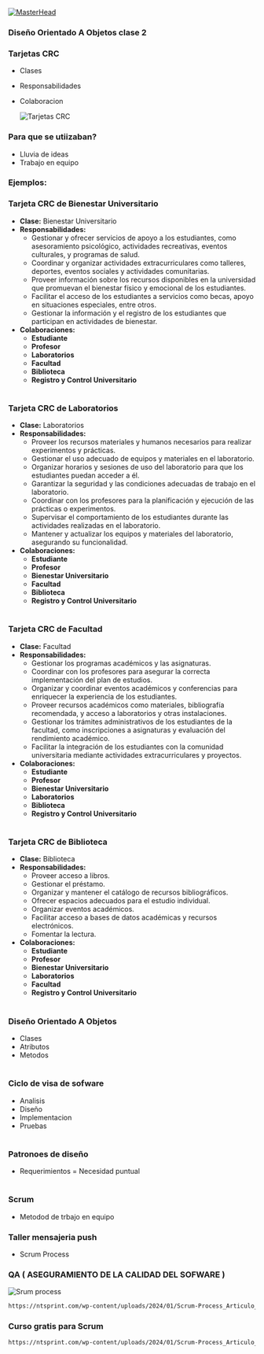 [![MasterHead](https://bestarion.com/wp-content/uploads/2021/02/DEVLOPER.jpg)](https://breynersmartinez.github.io/Portfolio-Breiner-Martinez-Mu-oz-Inglish.github.io/)
### Diseño Orientado A Objetos clase 2

### Tarjetas  CRC
- Clases
- Responsabilidades
- Colaboracion
  
  ![Tarjetas CRC ](https://th.bing.com/th/id/R.ed2044a5e072431bce3dc10ac5c9189b?rik=GxzkPVwlORUtmg&riu=http%3a%2f%2f2.bp.blogspot.com%2f-oITqfrcYx7I%2fToTf0G3l-aI%2fAAAAAAAAACo%2f4JwbeFwZDDk%2fs400%2fcrc.png&ehk=EveCtd0fdPFZXLqGjoU88X5RKwHHScFYHjxA8wnA2Xk%3d&risl=&pid=ImgRaw&r=0)

### Para que se utiizaban?
- Lluvia de ideas
- Trabajo en equipo

### Ejemplos:

### **Tarjeta CRC de Bienestar Universitario**

- **Clase:** Bienestar Universitario
- **Responsabilidades:**
  - Gestionar y ofrecer servicios de apoyo a los estudiantes, como asesoramiento psicológico, actividades recreativas, eventos culturales, y programas de salud.
  - Coordinar y organizar actividades extracurriculares como talleres, deportes, eventos sociales y actividades comunitarias.
  - Proveer información sobre los recursos disponibles en la universidad que promuevan el bienestar físico y emocional de los estudiantes.
  - Facilitar el acceso de los estudiantes a servicios como becas, apoyo en situaciones especiales, entre otros.
  - Gestionar la información y el registro de los estudiantes que participan en actividades de bienestar.
- **Colaboraciones:**
  - **Estudiante** 
  - **Profesor**
  - **Laboratorios** 
  - **Facultad** 
  - **Biblioteca** 
  - **Registro y Control Universitario** 

#

### **Tarjeta CRC de Laboratorios**

- **Clase:** Laboratorios
- **Responsabilidades:**
  - Proveer los recursos materiales y humanos necesarios para realizar experimentos y prácticas.
  - Gestionar el uso adecuado de equipos y materiales en el laboratorio.
  - Organizar horarios y sesiones de uso del laboratorio para que los estudiantes puedan acceder a él.
  - Garantizar la seguridad y las condiciones adecuadas de trabajo en el laboratorio.
  - Coordinar con los profesores para la planificación y ejecución de las prácticas o experimentos.
  - Supervisar el comportamiento de los estudiantes durante las actividades realizadas en el laboratorio.
  - Mantener y actualizar los equipos y materiales del laboratorio, asegurando su funcionalidad.
- **Colaboraciones:**
  - **Estudiante** 
  - **Profesor** 
  - **Bienestar Universitario** 
  - **Facultad** 
  - **Biblioteca** 
  - **Registro y Control Universitario** 



#


### **Tarjeta CRC de Facultad**

- **Clase:** Facultad
- **Responsabilidades:**
  - Gestionar los programas académicos y las asignaturas.
  - Coordinar con los profesores para asegurar la correcta implementación del plan de estudios.
  - Organizar y coordinar eventos académicos y conferencias para enriquecer la experiencia de los estudiantes.
  - Proveer recursos académicos como materiales, bibliografía recomendada, y acceso a laboratorios y otras instalaciones.
  - Gestionar los trámites administrativos de los estudiantes de la facultad, como inscripciones a asignaturas y evaluación del rendimiento académico.
  - Facilitar la integración de los estudiantes con la comunidad universitaria mediante actividades extracurriculares y proyectos.
- **Colaboraciones:**
  - **Estudiante** 
  - **Profesor** 
  - **Bienestar Universitario** 
  - **Laboratorios** 
  - **Biblioteca** 
  - **Registro y Control Universitario** 

#


### **Tarjeta CRC de Biblioteca**

- **Clase:** Biblioteca
- **Responsabilidades:**
  - Proveer acceso a libros.
  - Gestionar el préstamo. 
  - Organizar y mantener el catálogo de recursos bibliográficos.
  - Ofrecer espacios adecuados para el estudio individual.
  - Organizar eventos académicos.
  - Facilitar acceso a bases de datos académicas y recursos electrónicos.
  - Fomentar la lectura.
- **Colaboraciones:**
  - **Estudiante** 
  - **Profesor** 
  - **Bienestar Universitario**
  - **Laboratorios** 
  - **Facultad** 
  - **Registro y Control Universitario**




#


 ### Diseño Orientado A Objetos
- Clases
- Atributos
- Metodos
  
#
### Ciclo de visa de sofware 
- Analisis
- Diseño
- Implementacion
- Pruebas
#
### Patronoes de diseño

- Requerimientos = Necesidad puntual

#
### Scrum  
- Metodod de trbajo en equipo
### Taller mensajeria push
- Scrum Process
### QA ( ASEGURAMIENTO DE LA CALIDAD DEL SOFWARE  )
  
![Srum process](https://ntsprint.com/wp-content/uploads/2024/01/Scrum-Process_Articulo_Semana-32_2022_1-2048x1024-1.jpg)
<!-- Codigo -->
 ```sh
https://ntsprint.com/wp-content/uploads/2024/01/Scrum-Process_Articulo_Semana-32_2022_1-2048x1024-1.jpg
 ```
### Curso gratis para Scrum 

<!-- Codigo -->
 ```sh
https://ntsprint.com/wp-content/uploads/2024/01/Scrum-Process_Articulo_Semana-32_2022_1-2048x1024-1.jpg
 ```
#
###
<!-- Codigo -->
 ```sh

 ```
#









